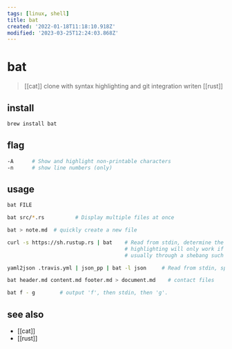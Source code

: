 ```yaml
---
tags: [linux, shell]
title: bat
created: '2022-01-18T11:18:10.918Z'
modified: '2023-03-25T12:24:03.868Z'
---
```


# bat

> [[cat]] clone with syntax highlighting and git integration writen [[rust]]

## install

```sh
brew install bat
```

## flag

```sh
-A      # Show and highlight non-printable characters
-n      # show line numbers (only)
```

## usage

```sh
bat FILE

bat src/*.rs          # Display multiple files at once

bat > note.md  # quickly create a new file

curl -s https://sh.rustup.rs | bat    # Read from stdin, determine the syntax automatically 
                                      # highlighting will only work if the syntax can be determined from the first line of the file
                                      # usually through a shebang such as #!/bin/sh)

yaml2json .travis.yml | json_pp | bat -l json     # Read from stdin, specify the language explicitly

bat header.md content.md footer.md > document.md    # contact files

bat f - g        # output 'f', then stdin, then 'g'.
```

## see also

- [[cat]]
- [[rust]]
